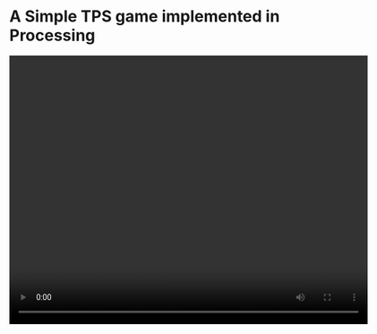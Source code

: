 # A Simple TPS game implemented in Processing

<video width="640" height="480" controls>
  <source src="./TPS_Game/demo/demo.mov" type="video/mov">
</video>